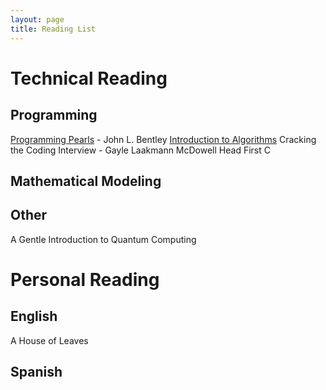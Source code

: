 ```yaml
---
layout: page
title: Reading List
---
```


# Technical Reading
## Programming

[Programming Pearls](https://books.google.com/books/about/Programming_Pearls.html?id=sWcPAQAAMAAJ&source=kp_book_description) - John L. Bentley
[Introduction to Algorithms](https://www.google.com/books/edition/Introduction_to_Algorithms/aefUBQAAQBAJ?hl=en&gbpv=0)
Cracking the Coding Interview - Gayle Laakmann McDowell
Head First C

## Mathematical Modeling
## Other
A Gentle Introduction to Quantum Computing

# Personal Reading

## English
A House of Leaves

## Spanish 


<!--stackedit_data:
eyJoaXN0b3J5IjpbLTE1NzU0NDU1NjQsLTE1MzE3Mjk5MTVdfQ
==
-->